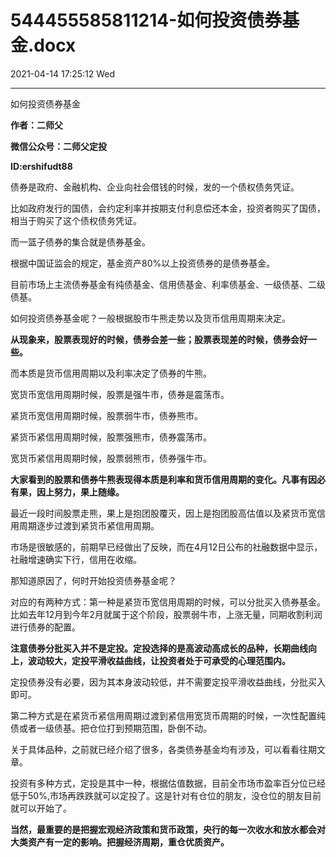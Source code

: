 # 544455585811214-如何投资债券基金.docx

2021-04-14 17:25:12 Wed

----

如何投资债券基金

__作者：二师父__

__微信公众号：二师父定投__

__ID:ershifudt88__

债券是政府、金融机构、企业向社会借钱的时候，发的一个债权债务凭证。

比如政府发行的国债，会约定利率并按期支付利息偿还本金，投资者购买了国债，相当于购买了这个债权债务凭证。

而一篮子债券的集合就是债券基金。

根据中国证监会的规定，基金资产80%以上投资债券的是债券基金。

目前市场上主流债券基金有纯债基金、信用债基金、利率债基金、一级债基、二级债基。

如何投资债券基金呢？一般根据股市牛熊走势以及货币信用周期来决定。

__从现象来，股票表现好的时候，债券会差一些；股票表现差的时候，债券会好一些。__

而本质是货币信用周期以及利率决定了债券的牛熊。

宽货币宽信用周期时候，股票是强牛市，债券是震荡市。

紧货币宽信用周期时候，股票弱牛市，债券熊市。

紧货币紧信用周期时候，股票强熊市，债券震荡市。

宽货币紧信用周期时候，股票弱熊市，债券强牛市。

__大家看到的股票和债券牛熊表现得本质是利率和货币信用周期的变化。凡事有因必有果，因上努力，果上随缘。__

最近一段时间股票走熊，果上是抱团股覆灭，因上是抱团股高估值以及紧货币宽信用周期逐步过渡到紧货币紧信用周期。

市场是很敏感的，前期早已经做出了反映，而在4月12日公布的社融数据中显示，社融增速确实下行，信用在收缩。

那知道原因了，何时开始投资债券基金呢？

对应的有两种方式：第一种是紧货币宽信用周期的时候，可以分批买入债券基金。比如去年12月到今年2月就属于这个阶段，股票弱牛市，上涨无量，同期收割利润进行债券的配置。

__注意债券分批买入并不是定投。定投选择的是高波动高成长的品种，长期曲线向上，波动较大，定投平滑收益曲线，让投资者处于可承受的心理范围内。__

定投债券没有必要，因为其本身波动较低，并不需要定投平滑收益曲线，分批买入即可。

第二种方式是在紧货币紧信用周期过渡到紧信用宽货币周期的时候，一次性配置纯债或者一级债基。把仓位打到预期范围，卧倒不动。

关于具体品种，之前就已经介绍了很多，各类债券基金均有涉及，可以看看往期文章。

投资有多种方式，定投是其中一种，根据估值数据，目前全市场市盈率百分位已经低于50%,市场再跌跌就可以定投了。这是针对有仓位的朋友，没仓位的朋友目前就可以开始了。

__当然，最重要的是把握宏观经济政策和货币政策，央行的每一次收水和放水都会对大类资产有一定的影响。把握经济周期，重仓优质资产。__

